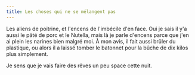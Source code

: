 ```yaml
---
title: Les choses qui ne se mélangent pas
---
```


Les aliens de poitrine, et l'encens de l'imbécile d'en face. Oui je sais il
y'a aussi le pâté de porc et le Nutella, mais là je parle d'encens parce que
j'en ai plein les narines bien malgré moi. À mon avis, il fait aussi brûler du
plastique, ou alors il a laissé tomber le batonnet pour la bûche de dix kilos
plus simplement.

Je sens que je vais faire des rêves un peu space cette nuit.

